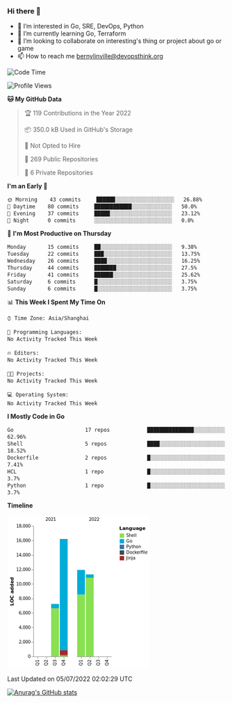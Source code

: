 ### Hi there 👋

- 👀 I’m interested in Go, SRE, DevOps, Python
- 🌱 I’m currently learning Go, Terraform
- 👯 I’m looking to collaborate on interesting's thing or project about go or game
- 📫 How to reach me bernylinville@devopsthink.org

<!--START_SECTION:waka-->
![Code Time](http://img.shields.io/badge/Code%20Time-0%20secs-blue)

![Profile Views](http://img.shields.io/badge/Profile%20Views-0-blue)

**🐱 My GitHub Data** 

> 🏆 119 Contributions in the Year 2022
 > 
> 📦 350.0 kB Used in GitHub's Storage 
 > 
> 🚫 Not Opted to Hire
 > 
> 📜 269 Public Repositories 
 > 
> 🔑 6 Private Repositories  
 > 
**I'm an Early 🐤** 

```text
🌞 Morning    43 commits     ██████░░░░░░░░░░░░░░░░░░░   26.88% 
🌆 Daytime    80 commits     ████████████░░░░░░░░░░░░░   50.0% 
🌃 Evening    37 commits     █████░░░░░░░░░░░░░░░░░░░░   23.12% 
🌙 Night      0 commits      ░░░░░░░░░░░░░░░░░░░░░░░░░   0.0%

```
📅 **I'm Most Productive on Thursday** 

```text
Monday       15 commits     ██░░░░░░░░░░░░░░░░░░░░░░░   9.38% 
Tuesday      22 commits     ███░░░░░░░░░░░░░░░░░░░░░░   13.75% 
Wednesday    26 commits     ████░░░░░░░░░░░░░░░░░░░░░   16.25% 
Thursday     44 commits     ███████░░░░░░░░░░░░░░░░░░   27.5% 
Friday       41 commits     ██████░░░░░░░░░░░░░░░░░░░   25.62% 
Saturday     6 commits      █░░░░░░░░░░░░░░░░░░░░░░░░   3.75% 
Sunday       6 commits      █░░░░░░░░░░░░░░░░░░░░░░░░   3.75%

```


📊 **This Week I Spent My Time On** 

```text
⌚︎ Time Zone: Asia/Shanghai

💬 Programming Languages: 
No Activity Tracked This Week

🔥 Editors: 
No Activity Tracked This Week

🐱‍💻 Projects: 
No Activity Tracked This Week

💻 Operating System: 
No Activity Tracked This Week

```

**I Mostly Code in Go** 

```text
Go                       17 repos            ███████████████░░░░░░░░░░   62.96% 
Shell                    5 repos             ████░░░░░░░░░░░░░░░░░░░░░   18.52% 
Dockerfile               2 repos             █░░░░░░░░░░░░░░░░░░░░░░░░   7.41% 
HCL                      1 repo              █░░░░░░░░░░░░░░░░░░░░░░░░   3.7% 
Python                   1 repo              █░░░░░░░░░░░░░░░░░░░░░░░░   3.7%

```


**Timeline**

![Chart not found](https://raw.githubusercontent.com/bernylinville/bernylinville/main/charts/bar_graph.png) 


 Last Updated on 05/07/2022 02:02:29 UTC
<!--END_SECTION:waka-->

[![Anurag's GitHub stats](https://github-readme-stats.vercel.app/api?username=bernylinville)](https://github.com/anuraghazra/github-readme-stats)


<!--
**kylechou-dunk/kylechou-dunk** is a ✨ _special_ ✨ repository because its `README.md` (this file) appears on your GitHub profile.

Here are some ideas to get you started:

- 🔭 I’m currently working on ...
- 🌱 I’m currently learning ...
- 👯 I’m looking to collaborate on ...
- 🤔 I’m looking for help with ...
- 💬 Ask me about ...
- 📫 How to reach me: ...
- 😄 Pronouns: ...
- ⚡ Fun fact: ...
-->
